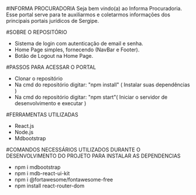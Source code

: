 #INFORMA PROCURADORIA
Seja bem vindo(a) ao Informa Procuradoria. Esse portal serve para te auxiliarmos e coletarmos informações dos principais portais jurídicos de Sergipe.

#SOBRE O REPOSITÓRIO
- Sistema de login com autenticação de email e senha.
- Home Page simples, fornecendo (NavBar e Footer).
- Botão de Logout na Home Page.

#PASSOS PARA ACESSAR O PORTAL
- Clonar o repositório
- Na cmd do repositório digitar: "npm install" ( Instalar suas dependências )
- Na cmd do repositório digitar: "npm start"( Iniciar o servidor de desenvolvimento e executar )

#FERRAMENTAS UTILIZADAS
- React.js
- Node.js
- Mdbootstrap

#COMANDOS NECESSÁRIOS UTILIZADOS DURANTE O DESENVOLVIMENTO DO PROJETO PARA INSTALAR AS DEPENDENCIAS
- npm i mdbootstrap
- npm i mdb-react-ui-kit
- npm i @fortawesome/fontawesome-free
- npm install react-router-dom

